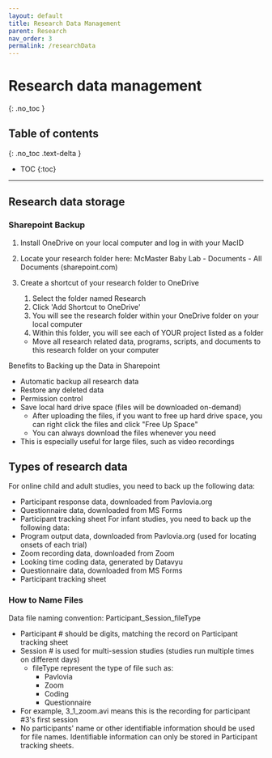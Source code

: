 ```yaml
---
layout: default
title: Research Data Management
parent: Research
nav_order: 3
permalink: /researchData
---
```


# Research data management
{: .no_toc }

## Table of contents
{: .no_toc .text-delta }

* TOC
{:toc}

---

## Research data storage

### Sharepoint Backup 
1. Install OneDrive on your local computer and log in with your MacID
2. Locate your research folder here: McMaster Baby Lab - Documents - All Documents (sharepoint.com)

3. Create a shortcut of your research folder to OneDrive
	1. Select the folder named Research
	2. Click 'Add Shortcut to OneDrive'
	3. You will see the research folder within your OneDrive folder on your local computer
	4. Within this folder, you will see each of YOUR project listed as a folder
      - Move all research related data, programs, scripts, and documents to this research folder on your computer

Benefits to Backing up the Data in Sharepoint
- Automatic backup all research data
- Restore any deleted data
- Permission control
- Save local hard drive space (files will be downloaded on-demand)
	- After uploading the files, if you want to free up hard drive space, you can right click the files and click "Free Up Space"
	- You can always download the files whenever you need
- This is especially useful for large files, such as video recordings

## Types of research data
For online child and adult studies, you need to back up the following data:
- Participant response data, downloaded from Pavlovia.org
- Questionnaire data, downloaded from MS Forms
- Participant tracking sheet
For infant studies, you need to back up the following data:
- Program output data, downloaded from Pavlovia.org (used for locating onsets of each trial)
- Zoom recording data, downloaded from Zoom
- Looking time coding data, generated by Datavyu
- Questionnaire data, downloaded from MS Forms
- Participant tracking sheet

### How to Name Files
Data file naming convention: Participant_Session_fileType
- Participant # should be digits, matching the record on Participant tracking sheet
- Session # is used for multi-session studies (studies run multiple times on different days)
	- fileType represent the type of file such as: 
		- Pavlovia
		- Zoom
		- Coding
		- Questionnaire
- For example, 3_1_zoom.avi means this is the recording for participant #3's first session
- No participants' name or other identifiable information should be used for file names. Identifiable information can only be stored in Participant tracking sheets.


